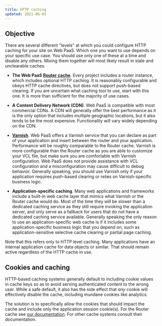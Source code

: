 ```yaml
---
title: HTTP caching
updated: 2021-06-03
---
```


## Objective  

There are several different "levels" at which you could configure HTTP caching for your site on Web PaaS.  Which one you want to use depends on your specific use case.  You should use only one of these at a time and disable any others. Mixing them together will most likely result in stale and unclearable caches.

* **The Web PaaS [Router cache](/pages/web_cloud/web_paas_powered_by_platform_sh/configuration/configuration-routes/cache)**.  Every project includes a router instance, which includes optional HTTP caching.  It is reasonably configurable and obeys HTTP cache directives, but does not support push-based clearing.  If you are uncertain what caching tool to use, start with this one.  It is more than sufficient for the majority of use cases.

* **A Content Delivery Network (CDN)**.  Web PaaS is compatible with most commercial CDNs.    A CDN will generally offer the best performance as it is the only option that includes multiple geographic locations, but it also tends to be the most expensive.  Functionality will vary widely depending on the CDN.  

* **[Varnish](/pages/web_cloud/web_paas_powered_by_platform_sh/configuration/configuration-services/varnish)**.  Web PaaS offers a Varnish service that you can declare as part of your application and insert between the router and your application.  Performance will be roughly comparable to the Router cache.  Varnish is more configurable than the Router cache as you are able to customize your VCL file, but make sure you are comfortable with Varnish configuration.  Web PaaS does not provide assistance with VCL configuration and a misconfiguration may cause difficult to debug behavior.  Generally speaking, you should use Varnish only if your application requires push-based clearing or relies on Varnish-specific business logic.

* **Application-specific caching**.  Many web applications and frameworks include a built-in web cache layer that mimics what Varnish or the Router cache would do.  Most of the time they will be slower than a dedicated caching service as they still require invoking the application server, and only serve as a fallback for users that do not have a dedicated caching service available.  Generally speaking the only reason to use an application-specific web cache is if it includes some application-specific business logic that you depend on, such as application-sensitive selective cache clearing or partial page caching.

Note that this refers only to HTTP level caching.  Many applications have an internal application cache for data objects or similar.  That should remain active regardless of the HTTP cache in use.

## Cookies and caching

HTTP-based caching systems generally default to including cookie values in cache keys so as to avoid serving authenticated content to the wrong user.  While a safe default, it also has the side effect that *any* cookie will effectively disable the cache, including mundane cookies like analytics.  

The solution is to specifically allow the cookies that should impact the cache and include only the application session cookie(s).  For the Router cache see [our documentation](/pages/web_cloud/web_paas_powered_by_platform_sh/configuration/configuration-routes/cache#cookies).  For other cache systems consult their documentation.
